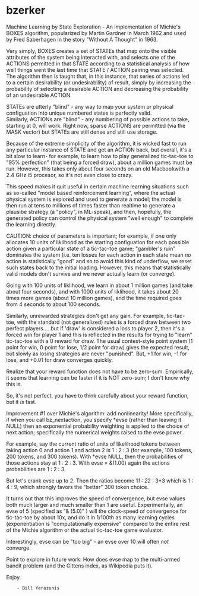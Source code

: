 # bzerker
Machine Learning by State Exploration - An implementation of 
Michie's BOXES algorithm, popularized by Martin Gardner 
in March 1962 and used by Fred Saberhagen in the story 
"Without A Thought" in 1963.  

Very simply, BOXES creates a set of STATEs that map onto the 
visible attributes of the system being interacted with, and selects 
one of the ACTIONS permitted in that STATE according to a 
statistical analysis of how well things went the last time that 
STATE / ACTION pairing was selected.   The algorithm then 
is taught that, in this instance, that series of actions 
led to a certain desirability (or undesirability) of result, 
simply by increasing the probability of selecting a desirable 
ACTION and decreasing the probability of an undesirable ACTION. 

STATEs are utterly "blind" - any way to map your system or physical
configuation into unique numbered states is perfectly valid.  
Similarly, ACTIONs are "blind" - any numbering of possible actions
to take, starting at 0, will work.   Right now, sparse ACTIONS are 
permitted (via the MASK vector) but STATEs are still dense and
still use storage.

Because of the extreme simplicity of the algorithm, it is wicked 
fast to run any particular instance of STATE and get
an ACTION back, but overall, it's a bit slow to learn- for 
example, to learn how to play generalized tic-tac-toe to 
"95% perfection" (that being a forced draw), about a million 
games must be run.   However, this takes only about four seconds on 
an old Macbookwith a 2.4 GHz i5 procesor, so it's not even
close to crazy.

This speed makes it quit useful in certain machine learning 
situations such as so-called "model based reinforcement
learning", where the actual physical system is explored and
used to generate a model; the model is then run at tens to 
millions of times faster than realtime to generate a plausibe
strategy (a "policy", in ML-speak), and then, hopefully, the 
generated policy can control the physical system "well enough"
to complete the learning directly.

CAUTION: choice of parameters is important; for example, if one only 
allocates 10 units of liklihood as the starting configuation for 
each possible action given a particular state of a tic-tac-toe 
game; "gambler's ruin" dominates the system (i.e. ten losses for 
each action in each state mean _no_ action is statistically "good" 
and so to avoid this kind of underflow, we reset such states back 
to the initial loading.  However, this means that statistically valid
models don't survive and we never actually learn (or converge).

Going with 100 units of liklihood, we learn in about 1 million 
games (and take about four seconds), and with 1000 units of 
liklihood, it takes about 20 times more games (about 10 million 
games), and the time required goes from 4 seconds to about 100 
seconds.

Similarly, unrewarded strategies don't get any gain.  For example,
tic-tac-toe, with the standard (not generalized) rules is a
forced draw between two perfect players.... but if 'draw' is
considered a loss to player 2, then it's a forced win for player
1 and this is reflected in the results for trying to "learn"
tic-tac-toe with a 0 reward for draw.  The usual contest-style
point system (1 point for win, 0 point for lose, 1/2 point for
draw) gives the expected result, but slowly as losing strategies
are never "punished".   But, +1 for win, -1 for lose, and +0.01
for draw converges quickly.

Realize that your reward function does not have to be zero-sum.
Empirically, it seems that learning can be faster if it is NOT
zero-sum; I don't know why this is.

So, it's not perfect, you have to think carefully about your 
reward function, but it _is_ fast.

Improvement #1 over Michie's algorithm:  add nonlinearity!
More specifically, if when you call bz_nextaction, you specify
*evse (rather than leaving it NULL) then an exponential
probability weighting is applied to the choice of next action;
specifically the numerical weights raised to the evse power.

For example, say the current ratio of units of likelihood 
tokens between taking action 0 and action 1 and action 2
is 1 : 2 : 3 (for example, 100 tokens, 200 tokens, and 300
tokens).  With *evse NULL, then the probabilities of those
actions stay at 1 : 2 : 3.   With evse = &(1.00) again the
actions probabilities are 1 : 2 : 3.

But let's crank evse up to 2.  Then the ratios become
1*1 : 2*2 : 3*3 which is 1 : 4 : 9, which strongly favors
the "better" 300 token choice.

It turns out that this improves the speed of convergence, but
evse values both much larger and much smaller than 1 are useful.
Experimentally, an evse of 5 (specified as "& (5.0)" ) will
the clock-speed of convergence for tic-tac-toe by about 10x,
and do it in 1/100th as many learning cycles (exponentiation is
"computationally expensive" compared to the entire rest of the
Michie algorithm or the actual tic-tac-toe game evaluator.

Interestingly, evse can be "too big" - an evse over 10 will
often _not_ converge.

Point to explore in future work:  How does evse map to the
multi-armed bandit problem (and the Gittens index, as
Wikipedia puts it).

Enjoy.

        - Bill Yerazunis
